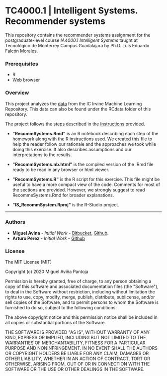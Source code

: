 # TC4000.1 | Intelligent Systems. Recommender systems

This repository contains the recommender systems assignment for the
postgraduate-level course *IA4000.1 Intelligent Systems* taught at Tecnológico
de Monterrey Campus Guadalajara by Ph.D. Luis Eduardo Falcón Morales.

### Prerequisites ###

* R
* Web browser

### Overview ###

This project analyzes the [data](https://archive.ics.uci.edu/ml/datasets/Restaurant+%26+consumer+data)
from the IC Irvine Machine Learning Repository. This data can also be found
under the RCdata folder of this repository.

The project follows the steps described in the [Instructions](https://github.com/miguelAvina1/Recommender-Systems/tree/master/Instructions/Tarea_Sistemas_de_Recomendacion.pdf)
 provided.

*  **"RecommSystems.Rmd"** is an R notebook describing each step of the
 homework along with the R instructions used. We created this file to help the
 reader follow our rationale and the approaches we took while doing this exercise.
 It also describes assumptions and our interpretations to the results.

*  **"RecommSystems.nb.html"** is the compiled version of the .Rmd file ready to be
 read in any browser or html viewer.

*  **"RecommSystems.R"** is the R script for this exercise. This file might be
 useful to have a more compact view of the code. Comments for most of the
 sections are provided. However, we strongly suggest to read RecommeSystems.Rmd
 for broader explanations.

* **"IS_RecommSystem.Rproj"** is the R-Studio project.


* * *

### Authors ###

* **Miguel Avina** - *Initial Work* - [Bitbucket](https://bitbucket.org/miguel-esaul),
[Github](https://github.com/miguelAvina1).
* **Arturo Perez** - *Initial Work* - [Github](https://github.com/LAPD)

### License ###

The MIT License (MIT)

Copyright (c) 2020 Miguel Aviña Pantoja

Permission is hereby granted, free of charge, to any person obtaining a copy
of this software and associated documentation files (the "Software"), to deal
in the Software without restriction, including without limitation the rights
to use, copy, modify, merge, publish, distribute, sublicense, and/or sell
copies of the Software, and to permit persons to whom the Software is
furnished to do so, subject to the following conditions:

The above copyright notice and this permission notice shall be included in all
copies or substantial portions of the Software.

THE SOFTWARE IS PROVIDED "AS IS", WITHOUT WARRANTY OF ANY KIND, EXPRESS OR
IMPLIED, INCLUDING BUT NOT LIMITED TO THE WARRANTIES OF MERCHANTABILITY,
FITNESS FOR A PARTICULAR PURPOSE AND NONINFRINGEMENT. IN NO EVENT SHALL THE
AUTHORS OR COPYRIGHT HOLDERS BE LIABLE FOR ANY CLAIM, DAMAGES OR OTHER
LIABILITY, WHETHER IN AN ACTION OF CONTRACT, TORT OR OTHERWISE, ARISING FROM,
OUT OF OR IN CONNECTION WITH THE SOFTWARE OR THE USE OR OTHER DEALINGS IN THE
SOFTWARE.
